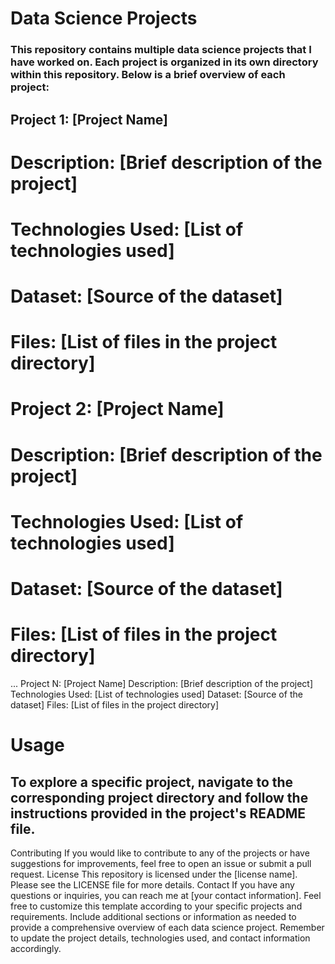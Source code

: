 # Data Science Projects

### This repository contains multiple data science projects that I have worked on. Each project is organized in its own directory within this repository. Below is a brief overview of each project:

## Project 1: [Project Name]
# Description: [Brief description of the project]
# Technologies Used: [List of technologies used]
# Dataset: [Source of the dataset]
# Files: [List of files in the project directory]
# Project 2: [Project Name]
# Description: [Brief description of the project]
# Technologies Used: [List of technologies used]
# Dataset: [Source of the dataset]
# Files: [List of files in the project directory]

...
Project N: [Project Name]
Description: [Brief description of the project]
Technologies Used: [List of technologies used]
Dataset: [Source of the dataset]
Files: [List of files in the project directory]
# Usage
## To explore a specific project, navigate to the corresponding project directory and follow the instructions provided in the project's README file.
Contributing
If you would like to contribute to any of the projects or have suggestions for improvements, feel free to open an issue or submit a pull request.
License
This repository is licensed under the [license name]. Please see the LICENSE file for more details.
Contact
If you have any questions or inquiries, you can reach me at [your contact information].
Feel free to customize this template according to your specific projects and requirements. Include additional sections or information as needed to provide a comprehensive overview of each data science project. Remember to update the project details, technologies used, and contact information accordingly.

